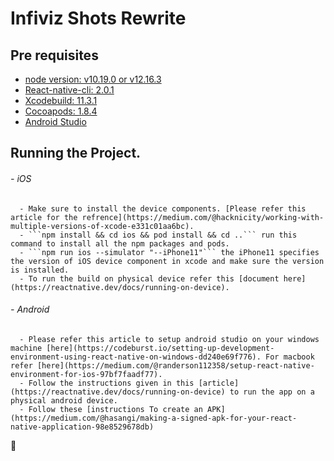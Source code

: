 # Infiviz Shots Rewrite


## Pre requisites

- [node version: v10.19.0 or v12.16.3](https://docs.npmjs.com/downloading-and-installing-node-js-and-npm)
- [React-native-cli: 2.0.1](https://www.npmjs.com/package/react-native-cli)
- [Xcodebuild: 11.3.1](https://developer.apple.com/xcode/)
- [Cocoapods: 1.8.4](https://guides.cocoapods.org/using/getting-started.html)
- [Android Studio](https://developer.android.com/studio/install)

## Running the Project.
   ###### - iOS 
      - Make sure to install the device components. [Please refer this article for the refrence](https://medium.com/@hacknicity/working-with-multiple-versions-of-xcode-e331c01aa6bc).
      - ```npm install && cd ios && pod install && cd ..``` run this command to install all the npm packages and pods.
      - ```npm run ios --simulator "--iPhone11"``` the iPhone11 specifies the version of iOS device component in xcode and make sure the version is installed.
      - To run the build on physical device refer this [document here](https://reactnative.dev/docs/running-on-device).
   
   ###### - Android
      - Please refer this article to setup android studio on your windows machine [here](https://codeburst.io/setting-up-development-environment-using-react-native-on-windows-dd240e69f776). For macbook refer [here](https://medium.com/@randerson112358/setup-react-native-environment-for-ios-97bf7faadf77).
      - Follow the instructions given in this [article](https://reactnative.dev/docs/running-on-device) to run the app on a physical android device. 
      - Follow these [instructions To create an APK](https://medium.com/@hasangi/making-a-signed-apk-for-your-react-native-application-98e8529678db)


:runner:
